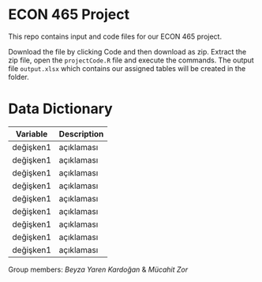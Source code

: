 # ECON 465 Project

This repo contains input and code files for our ECON 465 project.

Download the file by clicking Code and then download as zip. Extract the zip file, open the `projectCode.R` file and execute the commands. The output file `output.xlsx` which contains our assigned tables will be created in the folder.

# Data Dictionary

|Variable | Description |   
|    ---  |   ---        |
|  değişken1 | açıklaması  | 
|  değişken1 | açıklaması  | 
|  değişken1 | açıklaması  | 
|  değişken1 | açıklaması  | 
|  değişken1 | açıklaması  | 
|  değişken1 | açıklaması  | 
|  değişken1 | açıklaması  | 
|  değişken1 | açıklaması  | 
|  değişken1 | açıklaması  | 


Group members:
*Beyza Yaren Kardoğan* & *Mücahit Zor*
